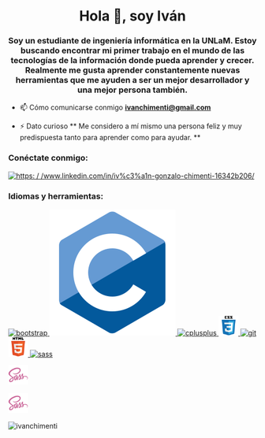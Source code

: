 <h1 align = "center"> Hola 👋, soy Iván </h1>
<h3 align = "center"> Soy un estudiante de ingeniería informática en la UNLaM. Estoy buscando encontrar mi primer trabajo en el mundo de las tecnologías de la información donde pueda aprender y crecer. Realmente me gusta aprender constantemente nuevas herramientas que me ayuden a ser un mejor desarrollador y una mejor persona también. </h3>

- 📫 Cómo comunicarse conmigo **ivanchimenti@gmail.com**

- ⚡ Dato curioso ** Me considero a mí mismo una persona feliz y muy predispuesta tanto para aprender como para ayudar. **

<h3 align = "left"> Conéctate conmigo: </h3>
<p align = "left">
<a href="https://linkedin.com/in/https://www.linkedin.com/in/iv%c3%a1n-gonzalo-chimenti-16342b206/" target="blank"> <img align = "center" src = "https://raw.githubusercontent.com/rahuldkjain/github-profile-readme-generator/master/src/images/icons/Social/linked-in-alt.svg" alt = "https: / /www.linkedin.com/in/iv%c3%a1n-gonzalo-chimenti-16342b206/ "height =" 30 "width =" 40 "/> </a>
</p>

<h3 align =" left "> Idiomas y herramientas: </h3>
<p align = "left"> <a href="https://getbootstrap.com" target="_blank"> <img src = "https://raw.githubusercontent.com/devicons/devicon/master/icons/ bootstrap / bootstrap-plain-wordmark.svg "alt =" bootstrap "width =" 40 "height =" 40 "/> </a> <a href =" https://www.cprogramming.com/ "target =" _blank "> <img src =" https://raw.githubusercontent.com/devicons/devicon/master/icons/c/c-original.svg "alt =" c "ancho =" 40 "alto =" 40 "/ > </a> <a href="https://www.w3schools.com/cpp/" target="_blank"> <img src = "https: //raw.githubusercontent.com / devicons / devicon / master / icons / cplusplus / cplusplus-original.svg "alt =" cplusplus "width =" 40 "height =" 40 "/> </a> <a href =" https: // www. w3schools.com/css/ "target =" _ blank "> <img src =" https://raw.githubusercontent.com/devicons/devicon/master/icons/css3/css3-original-wordmark.svg "alt =" css3 "width =" 40 "height =" 40 "/> </a> <a href="https://git-scm.com/" target="_blank"> <img src =" https: // www. vectorlogo.zone/logos/git-scm/git-scm-icon.svg "alt =" git "width =" 40 "height =" 40 "/> </a> <a href =" https: // www. w3.org/html/ "target =" _ blank "><img src = "https://raw.githubusercontent.com/devicons/devicon/master/icons/html5/html5-original-wordmark.svg" alt = "html5" width = "40" height = "40" /> </a> <a href="https://sass-lang.com" target="_blank"> <img src = "https://raw.githubusercontent.com/devicons/devicon/master/icons/sass/ sass-original.svg "alt =" sass "width =" 40 "height =" 40 "/> </a> </p><img src = "https://raw.githubusercontent.com/devicons/devicon/master/icons/sass/sass-original.svg" alt = "sass" width = "40" height = "40" /> </ a> </p><img src = "https://raw.githubusercontent.com/devicons/devicon/master/icons/sass/sass-original.svg" alt = "sass" width = "40" height = "40" /> </ a> </p>

<p> <img align = "center" src = "https://github-readme-stats.vercel.app/api/top-langs?username=ivanchimenti&show_icons=true&locale=en&layout=compact" alt = "ivanchimenti" /> </p>
